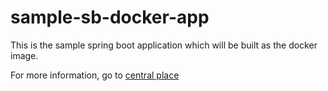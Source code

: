 # sample-sb-docker-app

This is the sample spring boot application which will be built as the docker image.

For more information, go to [central place](https://github.com/HuangMarco/sb-docker-helm-k8s-demo)

